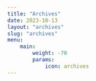 ```yaml
---
title: "Archives"
date: 2023-10-13
layout: "archives"
slug: "archives"
menu:
    main:
        weight: -70
        params: 
            icon: archives
---
```

